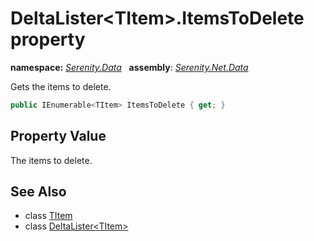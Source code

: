 # DeltaLister&lt;TItem&gt;.ItemsToDelete property
**namespace:** *[Serenity.Data](../../README.md#serenity.data-namespace)*   **assembly**: *[Serenity.Net.Data](../../README.md)*

Gets the items to delete.

```csharp
public IEnumerable<TItem> ItemsToDelete { get; }
```

## Property Value

The items to delete.

## See Also

* class [TItem](../Serenity.Net.Data/../DeltaLister-1.TItem.md)
* class [DeltaLister&lt;TItem&gt;](../DeltaLister-1.md)